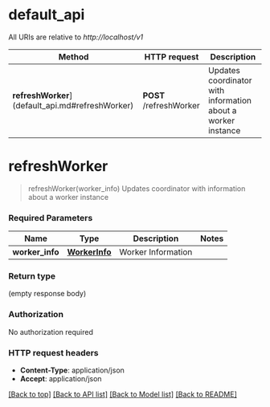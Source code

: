 # default_api

All URIs are relative to *http://localhost/v1*

Method | HTTP request | Description
------------- | ------------- | -------------
**refreshWorker**](default_api.md#refreshWorker) | **POST** /refreshWorker | Updates coordinator with information about a worker instance


# **refreshWorker**
> refreshWorker(worker_info)
Updates coordinator with information about a worker instance

### Required Parameters

Name | Type | Description  | Notes
------------- | ------------- | ------------- | -------------
  **worker_info** | [**WorkerInfo**](WorkerInfo.md)| Worker Information | 

### Return type

 (empty response body)

### Authorization

No authorization required

### HTTP request headers

 - **Content-Type**: application/json
 - **Accept**: application/json

[[Back to top]](#) [[Back to API list]](../README.md#documentation-for-api-endpoints) [[Back to Model list]](../README.md#documentation-for-models) [[Back to README]](../README.md)

